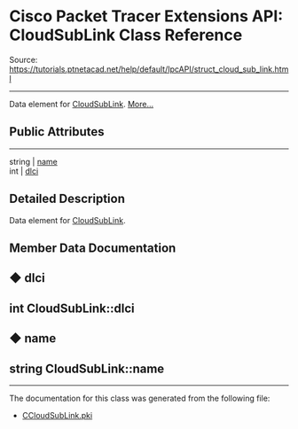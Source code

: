 # Cisco Packet Tracer Extensions API: CloudSubLink Class Reference

Source: https://tutorials.ptnetacad.net/help/default/IpcAPI/struct_cloud_sub_link.html

---

Data element for [CloudSubLink](struct_cloud_sub_link.html "Data element for CloudSubLink."). [More...](struct_cloud_sub_link.html#details)

##  Public Attributes  
  
---  
string | [name](struct_cloud_sub_link.html#ae6969ec1beb4ffa802c42000592c7ae3)  
int | [dlci](struct_cloud_sub_link.html#aaf8b9ed433d045bd48c2be057860a07b)  
  
## Detailed Description

Data element for [CloudSubLink](struct_cloud_sub_link.html "Data element for CloudSubLink."). 

## Member Data Documentation

## ◆ dlci

int CloudSubLink::dlci  
---  
  
## ◆ name

string CloudSubLink::name  
---  
  
* * *

The documentation for this class was generated from the following file:

  * [CCloudSubLink.pki](_c_cloud_sub_link_8pki.html)


